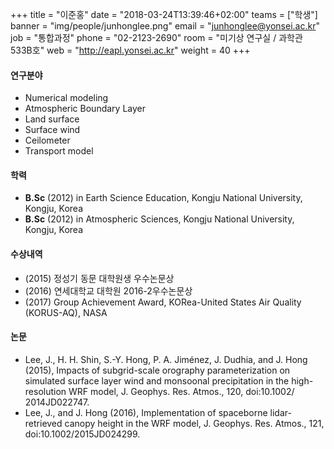 +++
title = "이준홍"
date = "2018-03-24T13:39:46+02:00"
teams = ["학생"]
banner = "img/people/junhonglee.png"
email = "junhonglee@yonsei.ac.kr"
job = "통합과정"
phone = "02-2123-2690"
room = "미기상 연구실 / 과학관 533B호"
web = "http://eapl.yonsei.ac.kr"
weight = 40
+++

#### 연구분야
+ Numerical modeling
+ Atmospheric Boundary Layer
+ Land surface
+ Surface wind
+ Ceilometer
+ Transport model

#### 학력
 + **B.Sc** (2012) in Earth Science Education, Kongju National University, Kongju, Korea
 + **B.Sc** (2012) in Atmospheric Sciences, Kongju National University, Kongju, Korea

#### 수상내역
 + (2015) 정성기 동문 대학원생 우수논문상
 + (2016) 연세대학교 대학원 2016-2우수논문상
 + (2017) Group Achievement Award, KORea-United States Air Quality (KORUS-AQ), NASA

#### 논문
+ Lee, J., H. H. Shin, S.-Y. Hong, P. A. Jiménez, J. Dudhia, and J. Hong (2015), Impacts of subgrid-scale orography parameterization on simulated surface layer wind and monsoonal precipitation in the high-resolution WRF model, J. Geophys. Res. Atmos., 120, doi:10.1002/ 2014JD022747.
+ Lee, J., and J. Hong (2016), Implementation of spaceborne lidar-retrieved canopy height in the WRF model, J. Geophys. Res. Atmos., 121, doi:10.1002/2015JD024299.
